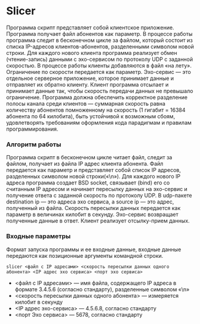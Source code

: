 # Slicer ##
Программа скрипт представляет собой клиентское приложение. Программа получает
файл абонентов как параметр. В процессе работы программа следит в бесконечном цикле за
файлом, который состоит из списка IP-адресов клиентов-абонентов, разделенными символом
новой строки. Для каждого нового клиента программа реализует обмен (чтение-запись) 
данными с эхо-сервисом по протоколу UDP с заданной скоростью. В процессе работы клиенты
добавляются в файл «на лету». Ограничение по скорости передается как параметр. 
Эхо-сервис — это отдельное серверное приложение, которое принимает данные и отправляет
их обратно клиенту. Клиент программа отсылает и принимает данные так, чтобы скорость
передачи данных не превышало ограничение.
Программа должна обеспечить корректное разделение полосы канала среди клиентов —
суммарная скорость равна количеству абонентов помноженному на скорость (1 гигабит =
16384 абонента по 64 килобита), быть устойчивой к возможным сбоям, удовлетворять 
требованиям оформления кода парадигмам и правилам программирования.
### Алгоритм работы ###
Программа скрипт в бесконечном цикле читает файл, следит за файлом, получает из
файла IP адрес клиента абонента. Файл передается как параметр и представляет собой
список IP адресов, разделенных символом новой строки(«\n»). Для каждого нового IP адреса
программа создает BSD socket, связывает (bind) его со считанным IP адресом и начинает 
пересылку данных на эхо-сервис и получение ответа с заданной скорость по протоколу UDP.
В udp-пакете destination ip — это адреса эхо сервиса, а source ip — это адрес, полученный
из файла. Скорость пересылки данных передается как параметр в величинах килобит в секунду.
Эхо-сервис возвращает полученные данные в ответ. Клиент реализует отсылку-прием данных.
### Входные параметры ###
Формат запуска программы и ее входные данные, входные данные передаются как
позиционные аргументы командной строки.

`slicer <файл с IP адресами> <скорость пересылки данных одного абонента> <IP адрес
эхо сервиса> <порт эхо сервиса>`
* <файл с IP адресами> — имя файла, содержащего IP адреса в формате 3.4.5.6 (согласно
стандарту), разделенные символом «\n»
* <скорость пересылки данных одного абонента> — измеряется килобит в секунду
* <IP адрес эхо-сервиса> — 4.5.6.8, согласно стандарту
* <порт Эхо сервиса> — 5678, согласно стандарту
